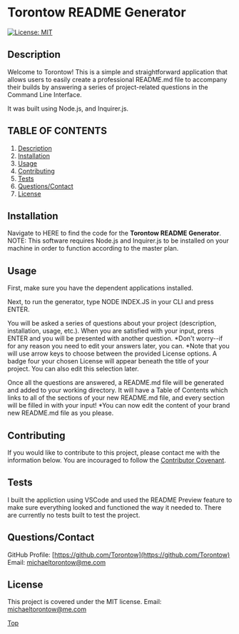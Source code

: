 # Torontow README Generator

[![License: MIT](https://img.shields.io/badge/License-MIT-yellow.svg)](https://opensource.org/licenses/MIT)

## Description

Welcome to Torontow! This is a simple and straightforward application that allows users to easily create a professional README.md file to accompany their builds by answering a series of project-related questions in the Command Line Interface.

It was built using Node.js, and Inquirer.js.

## TABLE OF CONTENTS

1. [Description](#Description)
2. [Installation](#Installation)
3. [Usage](#Usage)
4. [Contributing](#Contributing)
5. [Tests](#Tests)
6. [Questions/Contact](#Questions/Contact)
7. [License](#License)


## Installation

Navigate to HERE to find the code for the **Torontow README Generator**. NOTE: This software requires Node.js and Inquirer.js to be installed on your machine in order to function according to the master plan.

## Usage

First, make sure you have the dependent applications installed. 

Next, to run the generator, type NODE INDEX.JS in your CLI and press ENTER. 

You will be asked a series of questions about your project (description, installation, usage, etc.). When you are satisfied with your input, press ENTER and you will be presented with another question.
*Don't worry--if for any reason you need to edit your answers later, you can.
*Note that you will use arrow keys to choose between the provided License options. A badge four your chosen License will appear beneath the title of your project. You can also edit this selection later.

Once all the questions are answered, a README.md file will be generated and added to your working directory. It will have a Table of Contents which links to all of the sections of your new README.md file, and every section will be filled in with your input! *You can now edit the content of your brand new README.md file as you please.

## Contributing

If you would like to contribute to this project, please contact me with the information below. You are incouraged to follow the [Contributor Covenant](https://www.contributor-covenant.org/).

## Tests

I built the appliction using VSCode and used the README Preview feature to make sure everything looked and functioned the way it needed to. There are currently no tests built to test the project.

## Questions/Contact

GitHub Profile: [https://github.com/Torontow](https://github.com/Torontow)
Email: [michaeltorontow@me.com](michaeltorontow@me.com)

## License

This project is covered under the MIT license.
Email: [michaeltorontow@me.com](Mailto:michaeltorontow@me.com) 


[Top](#Torontow-README-Generator)
